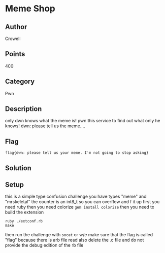 # Meme Shop

## Author
Crowell
## Points
400
## Category
Pwn
## Description
only dwn knows what the meme is!
pwn this service to find out what only he knows!
dwn: please tell us the meme....
## Flag
`flag{dwn: please tell us your meme. I'm not going to stop asking}`
## Solution

## Setup
this is a simple type confusion challenge
you have types "meme" and "mrskeletal"
the counter is an int8_t so you can overflow and f it up
first you need ruby
then you need colorize
`gem install colorize`
then you need to build the extension
```
ruby ./extconf.rb
make
```
then run the challenge with `socat` or w/e
make sure that the flag is called "flag" because there is arb file read
also delete the .c file and do not provide the debug edition of the rb file